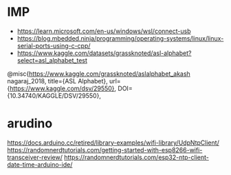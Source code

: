 # IMP

- https://learn.microsoft.com/en-us/windows/wsl/connect-usb
- https://blog.mbedded.ninja/programming/operating-systems/linux/linux-serial-ports-using-c-cpp/
- https://www.kaggle.com/datasets/grassknoted/asl-alphabet?select=asl_alphabet_test 

@misc{https://www.kaggle.com/grassknoted/aslalphabet_akash nagaraj_2018,
title={ASL Alphabet},
url={https://www.kaggle.com/dsv/29550},
DOI={10.34740/KAGGLE/DSV/29550},

# arudino
https://docs.arduino.cc/retired/library-examples/wifi-library/UdpNtpClient/
https://randomnerdtutorials.com/getting-started-with-esp8266-wifi-transceiver-review/
https://randomnerdtutorials.com/esp32-ntp-client-date-time-arduino-ide/